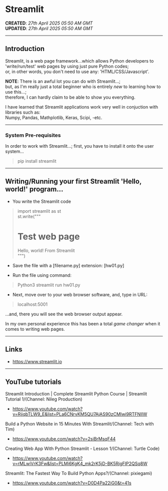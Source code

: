 # Streamlit

**CREATED**: *27th April 2025 05:50 AM GMT*  
**UPDATED**: *27th April 2025 05:50 AM GMT*  

-----

## Introduction

Streamlit, is a web page framework...which allows Python developers to 'write/run/test' web pages by using just pure Python codes;  
or, in other words, you don't need to use any: 'HTML/CSS/Javascript'.  

**NOTE**: There is an awful lot you can do with Streamlit...;   
but, as I'm really just a total beginner who is entirely *new* to learning how to use this...;  
therefore, I can hardly claim to be able to show you everything.

I have learned that Streamlit applications work very well in conjuction with libraries such as:  
Numpy, Pandas, Mathplotlib, Keras, Scipi, -etc.  

-----

### System Pre-requisites

In order to work with Streamlit...; first, you have to install it onto the user system...

> pip install streamlit 

-----

## Writing/Running your first Streamlit 'Hello, world!' program...

- You write the Streamlit code  

> import streamlit as st  
> st.write("""  
> # Test web page  
> Hello, world! From Streamlit  
> """)  

- Save the file with a [filename.py] extension: [hw01.py]    

- Run the file using command:  

> Python3 streamlit run hw01.py  

- Next, move over to your web browser software, and, type in URL:

> localhost:5001   

...and, there you will see the web browser output appear.  

In my own personal experience this has been a total *game changer* when it comes to writing web pages.  
 
-----

## Links

- https://www.streamlit.io

-----

## YouTube tutorials  

Streamlit Introduction | Complete Streamlit Python Course | Streamlit Tutorial 1/(Channel: Nileg Production)   
- https://www.youtube.com/watch?v=RjiqbTLW9_E&list=PLa6CNrvKM5QU7AjAS90zCMIwi9RTFNIIW

Build a Python Website in 15 Minutes With Streamlit/(Channel: Tech with Tim)  
- https://www.youtube.com/watch?v=2siBrMsqF44

Creating Web App With Python Streamlit - Lesson 1/(Channel: Turtle Code)    
- https://www.youtube.com/watch?v=rMLwiVrK3Fw&list=PLMi6KgK4_mk2rK5jD-BK5RigFIP2QSq8W

Streamlit: The Fastest Way To Build Python Apps?/(Channel: pixiegami)  
- https://www.youtube.com/watch?v=D0D4Pa22iG0&t=41s


